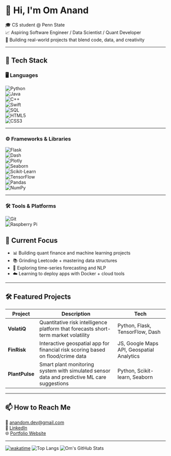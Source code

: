 

# 👋 Hi, I'm Om Anand

🎓 CS student @ Penn State   
📈 Aspiring Software Engineer / Data Scientist / Quant Developer  
🚀 Building real-world projects that blend code, data, and creativity  

---

## 🔧 Tech Stack

### 🖥️ Languages  
![Python](https://img.shields.io/badge/-Python-05122A?style=flat&logo=python)  
![Java](https://img.shields.io/badge/-Java-05122A?style=flat&logo=java)   
![C++](https://img.shields.io/badge/-C++-05122A?style=flat&logo=cplusplus)  
![Swift](https://img.shields.io/badge/-Swift-05122A?style=flat&logo=swift)  
![SQL](https://img.shields.io/badge/-SQL-05122A?style=flat&logo=mysql)  
![HTML5](https://img.shields.io/badge/-HTML5-05122A?style=flat&logo=html5)  
![CSS3](https://img.shields.io/badge/-CSS3-05122A?style=flat&logo=css3)  

---

### ⚙️ Frameworks & Libraries  
![Flask](https://img.shields.io/badge/-Flask-05122A?style=flat&logo=flask)  
![Dash](https://img.shields.io/badge/-Dash-05122A?style=flat&logo=plotly)  
![Plotly](https://img.shields.io/badge/-Plotly-05122A?style=flat&logo=plotly)  
![Seaborn](https://img.shields.io/badge/-Seaborn-05122A?style=flat&logo=seaborn)  
![Scikit-Learn](https://img.shields.io/badge/-Scikit--Learn-05122A?style=flat&logo=scikit-learn)  
![TensorFlow](https://img.shields.io/badge/-TensorFlow-05122A?style=flat&logo=tensorflow)  
![Pandas](https://img.shields.io/badge/-Pandas-05122A?style=flat&logo=pandas)  
![NumPy](https://img.shields.io/badge/-NumPy-05122A?style=flat&logo=numpy)  

---

### 🛠️ Tools & Platforms  
![Git](https://img.shields.io/badge/-Git-05122A?style=flat&logo=git)  
![Raspberry Pi](https://img.shields.io/badge/-Raspberry%20Pi-05122A?style=flat&logo=raspberrypi)  


## 🧠 Current Focus

- 📊 Building quant finance and machine learning projects
- 📚 Grinding Leetcode + mastering data structures
- 🧪 Exploring time-series forecasting and NLP
- ☁️ Learning to deploy apps with Docker + cloud tools

---

## 🛠️ Featured Projects

| Project | Description | Tech |
|--------|-------------|------|
| **VolatiQ** | Quantitative risk intelligence platform that forecasts short-term market volatility | Python, Flask, TensorFlow, Dash |
| **FinRisk** | Interactive geospatial app for financial risk scoring based on flood/crime data | JS, Google Maps API, Geospatial Analytics |
| **PlantPulse** | Smart plant monitoring system with simulated sensor data and predictive ML care suggestions | Python, Scikit-learn, Seaborn |

---

## 📫 How to Reach Me

📧 [anandom.dev@gmail.com](mailto:anandom.dev@gmail.com)  
🔗 [LinkedIn](https://www.linkedin.com/in/om-anand-wozchek/)  
🌐 [Portfolio Website](om-anand.vercel.app/) 

---

[![wakatime](https://wakatime.com/badge/user/a3b54e16-9b86-4259-8916-ded562c8dde9.svg)](https://wakatime.com/@a3b54e16-9b86-4259-8916-ded562c8dde9)
![Top Langs](https://github-readme-stats.vercel.app/api/top-langs/?username=Andromeda-crypto&layout=compact&theme=tokyonight)
![Om's GitHub Stats](https://github-readme-stats.vercel.app/api?username=Andromeda-crypto&show_icons=true&theme=radical)

<!--START_SECTION:waka-->
<!--END_SECTION:waka-->




